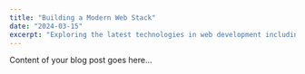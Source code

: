 ```yaml
---
title: "Building a Modern Web Stack"
date: "2024-03-15"
excerpt: "Exploring the latest technologies in web development including Next.js, Tailwind, and TypeScript."
---
```


Content of your blog post goes here... 